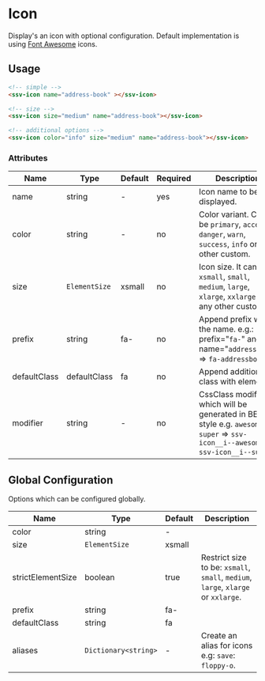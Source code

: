 [fontawesome]: http://fontawesome.io/icons/
# Icon
Display's an icon with optional configuration.
Default implementation is using [Font Awesome][fontawesome] icons.

## Usage

```html
<!-- simple -->
<ssv-icon name="address-book" ></ssv-icon>

<!-- size -->
<ssv-icon size="medium" name="address-book"></ssv-icon>

<!-- additional options -->
<ssv-icon color="info" size="medium" name="address-book"></ssv-icon>
```

### Attributes

| Name              | Type               | Default | Required | Description                                                                                                                |
|-------------------|--------------------|---------|----------|----------------------------------------------------------------------------------------------------------------------------|
| name              | string             | -       | yes      | Icon name to be displayed.                                                                                                 |
| color             | string             | -       | no       | Color variant. Can be `primary`, `accent`, `danger`, `warn`, `success`, `info` or any other custom.                        |
| size              | `ElementSize`      | xsmall  | no       | Icon size. It can be `xsmall`, `small`, `medium`, `large`, `xlarge`, `xxlarge` or any other custom.                        |
| prefix            | string             | fa-     | no       | Append prefix  with the name. e.g.: prefix="`fa-`" and  name="`addressbook`"  => `fa-addressbook`.                         |
| defaultClass      | defaultClass       | fa      | no       | Append additional class with element.                                                                                      |
| modifier          | string             | -       | no       | CssClass modifiers which will be generated in BEM style e.g. `awesome super` => `ssv-icon__i--awesome ssv-icon__i--super`. |

## Global Configuration
Options which can be configured globally.

| Name              | Type                 | Default | Description                                                                       |
|-------------------|----------------------|---------|-----------------------------------------------------------------------------------|
| color             | string               | -       |                                                                                   |
| size              | `ElementSize`        | xsmall  |                                                                                   |
| strictElementSize | boolean              | true    | Restrict size to be: `xsmall`, `small`, `medium`, `large`, `xlarge` or `xxlarge`. |
| prefix            | string               | fa-     |                                                                                   |
| defaultClass      | string               | fa      |                                                                                   |
| aliases           | `Dictionary<string>` | -       | Create an alias for icons e.g: `save`: `floppy-o`.                                |